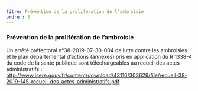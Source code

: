```yaml
---
titre: Prévention de la prolifération de l’ambroisie
ordre : 3
---
```

### Prévention de la prolifération de l’ambroisie

Un arrêté préfectoral n°38-2019-07-30-004 de lutte contre les ambroisies et le plan départemental d’actions (annexes) pris en application du R 1338-4 du code de la santé publique  sont  téléchargeables au recueil des actes administratifs : 
http://www.isere.gouv.fr/content/download/43116/303629/file/recueil-38-2019-145-recueil-des-actes-administratifs.pdf
